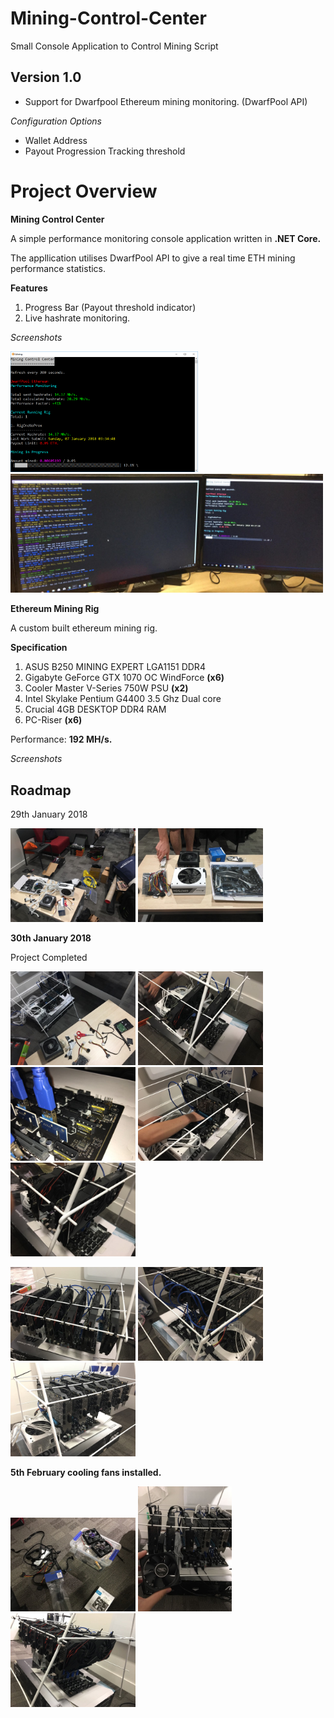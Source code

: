 # Mining-Control-Center
Small Console Application to Control Mining Script

## Version 1.0

- Support for Dwarfpool Ethereum mining monitoring. (DwarfPool API)

*Configuration Options*
  
- Wallet Address
- Payout Progression Tracking threshold

# Project Overview

__Mining Control Center__

A simple performance monitoring console application written in **.NET Core.** 

The appllication utilises DwarfPool API to give a real time ETH mining performance statistics. 

**Features**
1. Progress Bar (Payout threshold indicator)
2. Live hashrate monitoring.

_Screenshots_

<p>
<img src="img/m2.png" width="300"/>
<img src="img/m3.jpg" width="500"/>
</p>

__Ethereum Mining Rig__

A custom built ethereum mining rig. 

**Specification** 
1. ASUS B250 MINING EXPERT LGA1151 DDR4
2. Gigabyte GeForce GTX 1070 OC WindForce **(x6)**
3. Cooler Master V-Series 750W PSU **(x2)**
4. Intel Skylake Pentium G4400 3.5 Ghz Dual core
5. Crucial 4GB DESKTOP DDR4 RAM
6. PC-Riser **(x6)**

Performance: **192 MH/s.**

_Screenshots_

## Roadmap

29th January 2018
<p>
<img src="img/1.1.jpg" width="200"/>
<img src="img/1.2.jpg" width="200"/>
</p>

**30th January 2018**

Project Completed
<p>
<img src="img/2.1.jpg" width="200"/>
<img src="img/2.2.jpg" width="200"/>
<img src="img/2.3.jpg" width="200"/>
<img src="img/2.4.jpg" width="200"/>
<img src="img/2.5.jpg" width="200"/>
</p>

<p>
<img src="img/3.1.jpg" width="200"/>
<img src="img/3.2.jpg" width="200"/>
<img src="img/3.3.jpg" width="200"/>
</p>

**5th February cooling fans installed.**

<p>
<img src="img/4.1.jpg" width="200"/>
<img src="img/4.2.jpg" width="150"/>
<img src="img/4.3.jpg" width="200"/>
</p>





